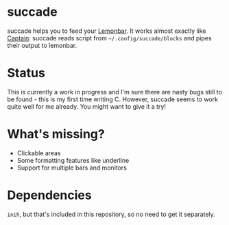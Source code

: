 # succade

succade helps you to feed your [Lemonbar](https://github.com/LemonBoy/bar). It works almost exactly like [Captain](https://github.com/muse/Captain): succade reads script from `~/.config/succade/blocks` and pipes their output to lemonbar.

# Status

This is currently a work in progress and I'm sure there are nasty bugs still to be found - this is my first time writing C. However, succade seems to work quite well for me already. You might want to give it a try!

# What's missing?

- Clickable areas
- Some formatting features like underline
- Support for multiple bars and monitors

# Dependencies

`inih`, but that's included in this repository, so no need to get it separately.

